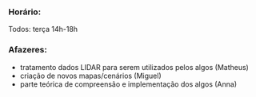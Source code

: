 ### Horário:
Todos: terça 14h-18h

### Afazeres:
- tratamento dados LIDAR para serem utilizados pelos algos (Matheus)
- criação de novos mapas/cenários (Miguel)
- parte teórica de compreensão e implementação dos algos (Anna)
